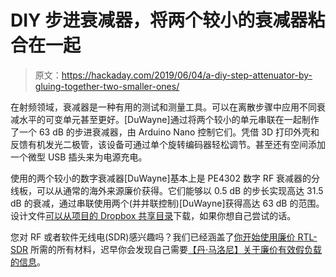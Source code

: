 # DIY 步进衰减器，将两个较小的衰减器粘合在一起

> 原文：<https://hackaday.com/2019/06/04/a-diy-step-attenuator-by-gluing-together-two-smaller-ones/>

在射频领域，衰减器是一种有用的测试和测量工具。可以在离散步骤中应用不同衰减水平的可变单元甚至更好。[DuWayne]通过将两个较小的单元串联在一起制作了一个 63 dB 的步进衰减器，由 Arduino Nano 控制它们。凭借 3D 打印外壳和反馈有机发光二极管，该设备可通过单个旋转编码器轻松调节。甚至还有空间添加一个微型 USB 插头来为电源充电。

使用的两个较小的数字衰减器[DuWayne]基本上是 PE4302 数字 RF 衰减器的分线板，可以从通常的海外来源廉价获得。它们能够以 0.5 dB 的步长实现高达 31.5 dB 的衰减，通过串联使用两个(并并联控制)[DuWayne]获得高达 63 dB 的范围。设计文件[可以从项目的 Dropbox 共享目录](https://www.dropbox.com/sh/2ymaiyxjt1bagwq/AAAVxnZWWdequNoA7kLNuR5Ra?dl=0)下载，如果你想自己尝试的话。

您对 RF 或者软件无线电(SDR)感兴趣吗？我们已经涵盖了[你开始使用廉价 RTL-SDR](https://hackaday.com/2018/11/09/all-the-goodies-you-need-for-your-rtl-sdr/) 所需的所有材料，迟早你会发现自己需要[【丹·马洛尼】关于廉价有效假负载的信息](https://hackaday.com/2019/04/25/the-50-ham-dummy-loads/)。